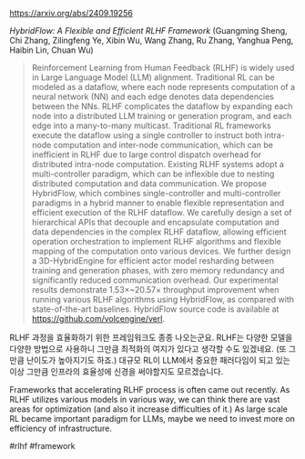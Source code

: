 https://arxiv.org/abs/2409.19256

*HybridFlow: A Flexible and Efficient RLHF Framework* (Guangming Sheng, Chi Zhang, Zilingfeng Ye, Xibin Wu, Wang Zhang, Ru Zhang, Yanghua Peng, Haibin Lin, Chuan Wu)

> Reinforcement Learning from Human Feedback (RLHF) is widely used in Large Language Model (LLM) alignment. Traditional RL can be modeled as a dataflow, where each node represents computation of a neural network (NN) and each edge denotes data dependencies between the NNs. RLHF complicates the dataflow by expanding each node into a distributed LLM training or generation program, and each edge into a many-to-many multicast. Traditional RL frameworks execute the dataflow using a single controller to instruct both intra-node computation and inter-node communication, which can be inefficient in RLHF due to large control dispatch overhead for distributed intra-node computation. Existing RLHF systems adopt a multi-controller paradigm, which can be inflexible due to nesting distributed computation and data communication. We propose HybridFlow, which combines single-controller and multi-controller paradigms in a hybrid manner to enable flexible representation and efficient execution of the RLHF dataflow. We carefully design a set of hierarchical APIs that decouple and encapsulate computation and data dependencies in the complex RLHF dataflow, allowing efficient operation orchestration to implement RLHF algorithms and flexible mapping of the computation onto various devices. We further design a 3D-HybridEngine for efficient actor model resharding between training and generation phases, with zero memory redundancy and significantly reduced communication overhead. Our experimental results demonstrate 1.53$\times$~20.57$\times$ throughput improvement when running various RLHF algorithms using HybridFlow, as compared with state-of-the-art baselines. HybridFlow source code is available at https://github.com/volcengine/verl.

RLHF 과정을 효율화하기 위한 프레임워크도 종종 나오는군요. RLHF는 다양한 모델을 다양한 방법으로 사용하니 그만큼 최적화의 여지가 있다고 생각할 수도 있겠네요. (또 그만큼 난이도가 높아지기도 하죠.) 대규모 RL이 LLM에서 중요한 패러다임이 되고 있는 이상 그만큼 인프라의 효율성에 신경을 써야할지도 모르겠습니다.

<english>
Frameworks that accelerating RLHF process is often came out recently. As RLHF utilizes various models in various way, we can think there are vast areas for optimization (and also it increase difficulties of it.) As large scale RL became important paradigm for LLMs, maybe we need to invest more on efficiency of infrastructure.
</english>

#rlhf #framework 